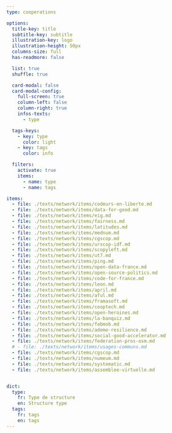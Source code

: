 ```yaml
---
type: cooperations

options:
  title-key: title
  subtitle-key: subtitle
  illustration-key: logo
  illustration-height: 50px
  columns-size: full
  has-readmore: false

  list: true
  shuffle: true

  card-modal: false
  card-modal-config:
    full-screen: true
    column-left: false
    column-right: true
    infos-texts: 
      - type

  tags-keys: 
    - key: type
      color: light
    - key: tags
      color: info

  filters: 
    activate: true
    items: 
      - name: type
      - name: tags

items:
  - file: ./texts/network/items/codeurs-en-liberte.md
  - file: ./texts/network/items/data-for-good.md
  - file: ./texts/network/items/eig.md
  - file: ./texts/network/items/fairness.md
  - file: ./texts/network/items/latitudes.md
  - file: ./texts/network/items/mednum.md
  - file: ./texts/network/items/cgscop.md
  - file: ./texts/network/items/urscop-idf.md
  - file: ./texts/network/items/scopyleft.md
  - file: ./texts/network/items/ut7.md
  - file: ./texts/network/items/ping.md
  - file: ./texts/network/items/open-data-france.md
  - file: ./texts/network/items/open-source-politics.md
  - file: ./texts/network/items/code-for-france.md
  - file: ./texts/network/items/leon.md
  - file: ./texts/network/items/april.md
  - file: ./texts/network/items/aful.md
  - file: ./texts/network/items/framasoft.md
  - file: ./texts/network/items/cooptech.md
  - file: ./texts/network/items/open-heroines.md
  - file: ./texts/network/items/la-banquiz.md
  - file: ./texts/network/items/fabmob.md
  - file: ./texts/network/items/ademe-resilience.md
  - file: ./texts/network/items/social-good-accelerator.md
  - file: ./texts/network/items/federation-pros-osm.md
  # - file: ./texts/network/items/usages-communs.md
  - file: ./texts/network/items/cgscop.md
  - file: ./texts/network/items/numeum.md
  - file: ./texts/network/items/systematic.md
  - file: ./texts/network/items/assemblee-virtuelle.md


dict:
  type:
    fr: Type de structure
    en: Structure type
  tags:
    fr: tags
    en: tags
---
```


